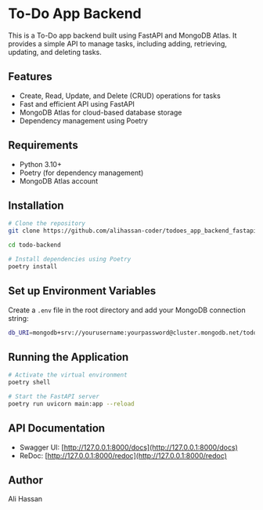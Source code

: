 # To-Do App Backend

This is a To-Do app backend built using FastAPI and MongoDB Atlas. It provides a simple API to manage tasks, including adding, retrieving, updating, and deleting tasks.

## Features
- Create, Read, Update, and Delete (CRUD) operations for tasks
- Fast and efficient API using FastAPI
- MongoDB Atlas for cloud-based database storage
- Dependency management using Poetry

## Requirements
- Python 3.10+
- Poetry (for dependency management)
- MongoDB Atlas account

## Installation
```sh
# Clone the repository
git clone https://github.com/alihassan-coder/todoes_app_backend_fastapi.git

cd todo-backend

# Install dependencies using Poetry
poetry install
```

## Set up Environment Variables
Create a `.env` file in the root directory and add your MongoDB connection string:
```sh
db_URI=mongodb+srv://yourusername:yourpassword@cluster.mongodb.net/todo_db
```

## Running the Application
```sh
# Activate the virtual environment
poetry shell

# Start the FastAPI server
poetry run uvicorn main:app --reload
```

## API Documentation
- Swagger UI: [http://127.0.0.1:8000/docs](http://127.0.0.1:8000/docs)
- ReDoc: [http://127.0.0.1:8000/redoc](http://127.0.0.1:8000/redoc)

## Author
Ali Hassan

